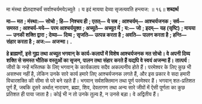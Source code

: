  

मा मंस्था ह्येतदाश्चर्यं सर्वाश्चर्यमयेऽच्युते । य इदं मायया देव्या सृजत्यवति हन्त्यज: ॥ १६॥ **शब्दार्थ** 

**मा—** **मत** **; मंस्था:—** **सोचो** **; हि—** **निश्चय ही** **; एतत्—** **ये सब** **; आश्चर्यम्—** **आश्चर्यजनक** **; सर्व—** **समस्त** **; आश्चर्य-मये—** **परम आश्चर्ययुक्त** **; अच्युते—** **अच्युत में** **; य:—** **जो** **; इदम्—** **यह (सृष्टि)** **; मायया—** **उनकी शक्ति द्वारा** **; देव्या—** **दिव्य** **;** **सृजति—** **उत्पन्न करता है** **; अवति—** **पालन करता है** **; हन्ति—** **संहार करता है** **; अज:—** **अजन्मा।** **.** 

**हे ब्राह्मणों, इसे गुह्य तथा अच्युत भगवान् के कार्य-कलापों में विशेष आश्चर्यजनक** **मत सोचो। वे अपनी दिव्य शक्ति से समस्त भौतिक वस्तुओं का सृजन, पालन तथा संहार** **करते हैं यद्यपि वे स्वयं अजन्मा हैं।** **तात्पर्य** : जीवों के नन्हें मस्तिष्क के लिए भगवान् के कार्यकलाप सदैव अकल्पनीय होते हैं। परमेश्वर के लिए कुछ भी असश्भव नहीं है, लेकिन उनके सारे कार्य हमारे लिए आश्चर्यजनक लगते हैं, और इस प्रकार वे सदा हमारी विचारशक्ति की सीमा से परे बने रहते हैं। भगवान् सर्वशक्तिमान तथा पूर्ण परमेश्वर हैं। भगवान् शत-प्रतिशत पूर्ण हैं, जबकि दूसरे अर्थात् नारायण, ब्रह्मा, शिव, देवतागण तथा अन्य सारे जीवों में ऐसी पूर्णता का कुछ प्रतिशत ही पाया जाता है। कोई भी न तो उनके तुल्य है, न उनसे बड़ा। वे अद्वितीय हैं। 